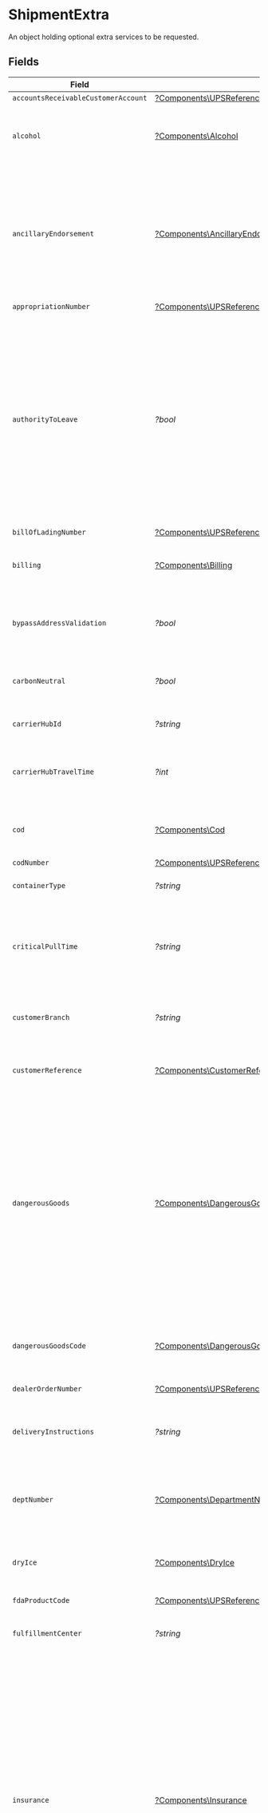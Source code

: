 # ShipmentExtra

An object holding optional extra services to be requested.


## Fields

| Field                                                                                                                                                                                                                                                                                                                                                                                                      | Type                                                                                                                                                                                                                                                                                                                                                                                                       | Required                                                                                                                                                                                                                                                                                                                                                                                                   | Description                                                                                                                                                                                                                                                                                                                                                                                                |
| ---------------------------------------------------------------------------------------------------------------------------------------------------------------------------------------------------------------------------------------------------------------------------------------------------------------------------------------------------------------------------------------------------------- | ---------------------------------------------------------------------------------------------------------------------------------------------------------------------------------------------------------------------------------------------------------------------------------------------------------------------------------------------------------------------------------------------------------- | ---------------------------------------------------------------------------------------------------------------------------------------------------------------------------------------------------------------------------------------------------------------------------------------------------------------------------------------------------------------------------------------------------------- | ---------------------------------------------------------------------------------------------------------------------------------------------------------------------------------------------------------------------------------------------------------------------------------------------------------------------------------------------------------------------------------------------------------- |
| `accountsReceivableCustomerAccount`                                                                                                                                                                                                                                                                                                                                                                        | [?Components\UPSReferenceFields](../../Models/Components/UPSReferenceFields.md)                                                                                                                                                                                                                                                                                                                            | :heavy_minus_sign:                                                                                                                                                                                                                                                                                                                                                                                         | N/A                                                                                                                                                                                                                                                                                                                                                                                                        |
| `alcohol`                                                                                                                                                                                                                                                                                                                                                                                                  | [?Components\Alcohol](../../Models/Components/Alcohol.md)                                                                                                                                                                                                                                                                                                                                                  | :heavy_minus_sign:                                                                                                                                                                                                                                                                                                                                                                                         | Indicates that a shipment contains Alcohol (Fedex and UPS only).                                                                                                                                                                                                                                                                                                                                           |
| `ancillaryEndorsement`                                                                                                                                                                                                                                                                                                                                                                                     | [?Components\AncillaryEndorsement](../../Models/Components/AncillaryEndorsement.md)                                                                                                                                                                                                                                                                                                                        | :heavy_minus_sign:                                                                                                                                                                                                                                                                                                                                                                                         | Specify an ancillary service endorsement to provide the USPS with instructions on how to handle undeliverable-as-addressed pieces (DHL eCommerce only).                                                                                                                                                                                                                                                    |
| `appropriationNumber`                                                                                                                                                                                                                                                                                                                                                                                      | [?Components\UPSReferenceFields](../../Models/Components/UPSReferenceFields.md)                                                                                                                                                                                                                                                                                                                            | :heavy_minus_sign:                                                                                                                                                                                                                                                                                                                                                                                         | N/A                                                                                                                                                                                                                                                                                                                                                                                                        |
| `authorityToLeave`                                                                                                                                                                                                                                                                                                                                                                                         | *?bool*                                                                                                                                                                                                                                                                                                                                                                                                    | :heavy_minus_sign:                                                                                                                                                                                                                                                                                                                                                                                         | Request `true` to give carrier permission to leave the parcel in a safe place if no one answers the <br/>door (where supported). When set to `false`, if no one is available to receive the item, the parcel <br/>will not be left (*surcharges may be applicable).                                                                                                                                        |
| `billOfLadingNumber`                                                                                                                                                                                                                                                                                                                                                                                       | [?Components\UPSReferenceFields](../../Models/Components/UPSReferenceFields.md)                                                                                                                                                                                                                                                                                                                            | :heavy_minus_sign:                                                                                                                                                                                                                                                                                                                                                                                         | N/A                                                                                                                                                                                                                                                                                                                                                                                                        |
| `billing`                                                                                                                                                                                                                                                                                                                                                                                                  | [?Components\Billing](../../Models/Components/Billing.md)                                                                                                                                                                                                                                                                                                                                                  | :heavy_minus_sign:                                                                                                                                                                                                                                                                                                                                                                                         | Specify billing details (UPS, FedEx, and DHL Germany only).                                                                                                                                                                                                                                                                                                                                                |
| `bypassAddressValidation`                                                                                                                                                                                                                                                                                                                                                                                  | *?bool*                                                                                                                                                                                                                                                                                                                                                                                                    | :heavy_minus_sign:                                                                                                                                                                                                                                                                                                                                                                                         | Bypasses address validation (USPS, UPS, & LaserShip only).                                                                                                                                                                                                                                                                                                                                                 |
| `carbonNeutral`                                                                                                                                                                                                                                                                                                                                                                                            | *?bool*                                                                                                                                                                                                                                                                                                                                                                                                    | :heavy_minus_sign:                                                                                                                                                                                                                                                                                                                                                                                         | Request carbon offsets by passing true (UPS only).                                                                                                                                                                                                                                                                                                                                                         |
| `carrierHubId`                                                                                                                                                                                                                                                                                                                                                                                             | *?string*                                                                                                                                                                                                                                                                                                                                                                                                  | :heavy_minus_sign:                                                                                                                                                                                                                                                                                                                                                                                         | Identifies the carrier injection site.                                                                                                                                                                                                                                                                                                                                                                     |
| `carrierHubTravelTime`                                                                                                                                                                                                                                                                                                                                                                                     | *?int*                                                                                                                                                                                                                                                                                                                                                                                                     | :heavy_minus_sign:                                                                                                                                                                                                                                                                                                                                                                                         | Travel time in hours from fulfillment center to carrier injection site.                                                                                                                                                                                                                                                                                                                                    |
| `cod`                                                                                                                                                                                                                                                                                                                                                                                                      | [?Components\Cod](../../Models/Components/Cod.md)                                                                                                                                                                                                                                                                                                                                                          | :heavy_minus_sign:                                                                                                                                                                                                                                                                                                                                                                                         | Specify collection on delivery details (UPS only).                                                                                                                                                                                                                                                                                                                                                         |
| `codNumber`                                                                                                                                                                                                                                                                                                                                                                                                | [?Components\UPSReferenceFields](../../Models/Components/UPSReferenceFields.md)                                                                                                                                                                                                                                                                                                                            | :heavy_minus_sign:                                                                                                                                                                                                                                                                                                                                                                                         | N/A                                                                                                                                                                                                                                                                                                                                                                                                        |
| `containerType`                                                                                                                                                                                                                                                                                                                                                                                            | *?string*                                                                                                                                                                                                                                                                                                                                                                                                  | :heavy_minus_sign:                                                                                                                                                                                                                                                                                                                                                                                         | Specify container type.                                                                                                                                                                                                                                                                                                                                                                                    |
| `criticalPullTime`                                                                                                                                                                                                                                                                                                                                                                                         | *?string*                                                                                                                                                                                                                                                                                                                                                                                                  | :heavy_minus_sign:                                                                                                                                                                                                                                                                                                                                                                                         | Carrier arrival time to pickup packages from the fulfillment center. <br/>UTC format: `%Y-%m-%dT%H:%M:%SZ`                                                                                                                                                                                                                                                                                                 |
| `customerBranch`                                                                                                                                                                                                                                                                                                                                                                                           | *?string*                                                                                                                                                                                                                                                                                                                                                                                                  | :heavy_minus_sign:                                                                                                                                                                                                                                                                                                                                                                                         | Specify customer branch (Lasership only).                                                                                                                                                                                                                                                                                                                                                                  |
| `customerReference`                                                                                                                                                                                                                                                                                                                                                                                        | [?Components\CustomerReference](../../Models/Components/CustomerReference.md)                                                                                                                                                                                                                                                                                                                              | :heavy_minus_sign:                                                                                                                                                                                                                                                                                                                                                                                         | Specify the reference field on the label (FedEx and UPS only).                                                                                                                                                                                                                                                                                                                                             |
| `dangerousGoods`                                                                                                                                                                                                                                                                                                                                                                                           | [?Components\DangerousGoodsObject](../../Models/Components/DangerousGoodsObject.md)                                                                                                                                                                                                                                                                                                                        | :heavy_minus_sign:                                                                                                                                                                                                                                                                                                                                                                                         | Container for specifying the presence of dangerous materials. This is specific to USPS, and if any contents<br/>are provided, only certain USPS service levels will be eligible. For more information, see our<br/><a href="https://docs.goshippo.com/docs/shipments/hazmat/">guide on hazardous or dangerous materials shipping</a>.                                                                      |
| `dangerousGoodsCode`                                                                                                                                                                                                                                                                                                                                                                                       | [?Components\DangerousGoodsCode](../../Models/Components/DangerousGoodsCode.md)                                                                                                                                                                                                                                                                                                                            | :heavy_minus_sign:                                                                                                                                                                                                                                                                                                                                                                                         | Dangerous Goods Code (DHL eCommerce only). See <a href="https://api-legacy.dhlecs.com/docs/v2/appendix.html#dangerous-goods">Category Codes</a>                                                                                                                                                                                                                                                            |
| `dealerOrderNumber`                                                                                                                                                                                                                                                                                                                                                                                        | [?Components\UPSReferenceFields](../../Models/Components/UPSReferenceFields.md)                                                                                                                                                                                                                                                                                                                            | :heavy_minus_sign:                                                                                                                                                                                                                                                                                                                                                                                         | N/A                                                                                                                                                                                                                                                                                                                                                                                                        |
| `deliveryInstructions`                                                                                                                                                                                                                                                                                                                                                                                     | *?string*                                                                                                                                                                                                                                                                                                                                                                                                  | :heavy_minus_sign:                                                                                                                                                                                                                                                                                                                                                                                         | Specify delivery instructions. Up to 500 characters. (FedEx and OnTrac only).                                                                                                                                                                                                                                                                                                                              |
| `deptNumber`                                                                                                                                                                                                                                                                                                                                                                                               | [?Components\DepartmentNumber](../../Models/Components/DepartmentNumber.md)                                                                                                                                                                                                                                                                                                                                | :heavy_minus_sign:                                                                                                                                                                                                                                                                                                                                                                                         | Specify the department number field on the label (FedEx and UPS only).                                                                                                                                                                                                                                                                                                                                     |
| `dryIce`                                                                                                                                                                                                                                                                                                                                                                                                   | [?Components\DryIce](../../Models/Components/DryIce.md)                                                                                                                                                                                                                                                                                                                                                    | :heavy_minus_sign:                                                                                                                                                                                                                                                                                                                                                                                         | Specify that the package contains Dry Ice (FedEx, Veho, and UPS only).                                                                                                                                                                                                                                                                                                                                     |
| `fdaProductCode`                                                                                                                                                                                                                                                                                                                                                                                           | [?Components\UPSReferenceFields](../../Models/Components/UPSReferenceFields.md)                                                                                                                                                                                                                                                                                                                            | :heavy_minus_sign:                                                                                                                                                                                                                                                                                                                                                                                         | N/A                                                                                                                                                                                                                                                                                                                                                                                                        |
| `fulfillmentCenter`                                                                                                                                                                                                                                                                                                                                                                                        | *?string*                                                                                                                                                                                                                                                                                                                                                                                                  | :heavy_minus_sign:                                                                                                                                                                                                                                                                                                                                                                                         | The fulfilment center where the package originates from.                                                                                                                                                                                                                                                                                                                                                   |
| `insurance`                                                                                                                                                                                                                                                                                                                                                                                                | [?Components\Insurance](../../Models/Components/Insurance.md)                                                                                                                                                                                                                                                                                                                                              | :heavy_minus_sign:                                                                                                                                                                                                                                                                                                                                                                                         | To add 3rd party insurance powered by <a href="https://docs.goshippo.com/docs/shipments/shippinginsurance/">XCover</a>, <br/>specify <br> `amount`, `content`, and `currency`. <br> Alternatively, you can choose carrier provided insurance <br/>by additionally specifying `provider` (UPS, FedEx and OnTrac only). <br><br> If you do not want to add insurance <br/>to your shipment, do not set these parameters. |
| `invoiceNumber`                                                                                                                                                                                                                                                                                                                                                                                            | [?Components\InvoiceNumber](../../Models/Components/InvoiceNumber.md)                                                                                                                                                                                                                                                                                                                                      | :heavy_minus_sign:                                                                                                                                                                                                                                                                                                                                                                                         | Specify the invoice number field on the label (FedEx and UPS only).                                                                                                                                                                                                                                                                                                                                        |
| `isReturn`                                                                                                                                                                                                                                                                                                                                                                                                 | *?bool*                                                                                                                                                                                                                                                                                                                                                                                                    | :heavy_minus_sign:                                                                                                                                                                                                                                                                                                                                                                                         | This field specifies if it is a scan-based return shipment. See the <a href="https://docs.goshippo.com/docs/shipments/returns/">Create a return shipment</a> section for more details.                                                                                                                                                                                                                     |
| `lasershipAttrs`                                                                                                                                                                                                                                                                                                                                                                                           | array<[Components\ShipmentExtraLasershipAttributesEnum](../../Models/Components/ShipmentExtraLasershipAttributesEnum.md)>                                                                                                                                                                                                                                                                                  | :heavy_minus_sign:                                                                                                                                                                                                                                                                                                                                                                                         | Specify Lasership Attributes (Lasership only). Multiple options accepted.                                                                                                                                                                                                                                                                                                                                  |
| `lasershipDeclaredValue`                                                                                                                                                                                                                                                                                                                                                                                   | *?string*                                                                                                                                                                                                                                                                                                                                                                                                  | :heavy_minus_sign:                                                                                                                                                                                                                                                                                                                                                                                         | Declared value (Lasership only). Defaults to `50.00`.                                                                                                                                                                                                                                                                                                                                                      |
| `manifestNumber`                                                                                                                                                                                                                                                                                                                                                                                           | [?Components\UPSReferenceFields](../../Models/Components/UPSReferenceFields.md)                                                                                                                                                                                                                                                                                                                            | :heavy_minus_sign:                                                                                                                                                                                                                                                                                                                                                                                         | N/A                                                                                                                                                                                                                                                                                                                                                                                                        |
| `modelNumber`                                                                                                                                                                                                                                                                                                                                                                                              | [?Components\UPSReferenceFields](../../Models/Components/UPSReferenceFields.md)                                                                                                                                                                                                                                                                                                                            | :heavy_minus_sign:                                                                                                                                                                                                                                                                                                                                                                                         | N/A                                                                                                                                                                                                                                                                                                                                                                                                        |
| `partNumber`                                                                                                                                                                                                                                                                                                                                                                                               | [?Components\UPSReferenceFields](../../Models/Components/UPSReferenceFields.md)                                                                                                                                                                                                                                                                                                                            | :heavy_minus_sign:                                                                                                                                                                                                                                                                                                                                                                                         | N/A                                                                                                                                                                                                                                                                                                                                                                                                        |
| `poNumber`                                                                                                                                                                                                                                                                                                                                                                                                 | [?Components\PoNumber](../../Models/Components/PoNumber.md)                                                                                                                                                                                                                                                                                                                                                | :heavy_minus_sign:                                                                                                                                                                                                                                                                                                                                                                                         | Specify the PO number field on the label (FedEx and UPS only).                                                                                                                                                                                                                                                                                                                                             |
| `preferredDeliveryTimeframe`                                                                                                                                                                                                                                                                                                                                                                               | [?Components\PreferredDeliveryTimeframe](../../Models/Components/PreferredDeliveryTimeframe.md)                                                                                                                                                                                                                                                                                                            | :heavy_minus_sign:                                                                                                                                                                                                                                                                                                                                                                                         | Required for DHL Germany Paket Sameday. Designates a desired timeframe for delivery. Format is `HHMMHHMM`                                                                                                                                                                                                                                                                                                  |
| `premium`                                                                                                                                                                                                                                                                                                                                                                                                  | *?bool*                                                                                                                                                                                                                                                                                                                                                                                                    | :heavy_minus_sign:                                                                                                                                                                                                                                                                                                                                                                                         | Add premium service to a shipment (DHL Germany international shipments only).                                                                                                                                                                                                                                                                                                                              |
| `productionCode`                                                                                                                                                                                                                                                                                                                                                                                           | [?Components\UPSReferenceFields](../../Models/Components/UPSReferenceFields.md)                                                                                                                                                                                                                                                                                                                            | :heavy_minus_sign:                                                                                                                                                                                                                                                                                                                                                                                         | N/A                                                                                                                                                                                                                                                                                                                                                                                                        |
| `purchaseRequestNumber`                                                                                                                                                                                                                                                                                                                                                                                    | [?Components\UPSReferenceFields](../../Models/Components/UPSReferenceFields.md)                                                                                                                                                                                                                                                                                                                            | :heavy_minus_sign:                                                                                                                                                                                                                                                                                                                                                                                         | N/A                                                                                                                                                                                                                                                                                                                                                                                                        |
| `qrCodeRequested`                                                                                                                                                                                                                                                                                                                                                                                          | *?bool*                                                                                                                                                                                                                                                                                                                                                                                                    | :heavy_minus_sign:                                                                                                                                                                                                                                                                                                                                                                                         | Request a QR code for a given transaction when creating a shipping label (USPS domestic and Evri UK only).                                                                                                                                                                                                                                                                                                 |
| `reference1`                                                                                                                                                                                                                                                                                                                                                                                               | *?string*                                                                                                                                                                                                                                                                                                                                                                                                  | :heavy_minus_sign:                                                                                                                                                                                                                                                                                                                                                                                         | Optional text to be printed on the shipping label if supported by carrier. Up to 50 characters.                                                                                                                                                                                                                                                                                                            |
| `reference2`                                                                                                                                                                                                                                                                                                                                                                                               | *?string*                                                                                                                                                                                                                                                                                                                                                                                                  | :heavy_minus_sign:                                                                                                                                                                                                                                                                                                                                                                                         | Optional text to be printed on the shipping label if supported by carrier. Up to 50 characters. For DHL eCommerce, this field can be used for billing reference.                                                                                                                                                                                                                                           |
| `requestRetailRates`                                                                                                                                                                                                                                                                                                                                                                                       | *?bool*                                                                                                                                                                                                                                                                                                                                                                                                    | :heavy_minus_sign:                                                                                                                                                                                                                                                                                                                                                                                         | Returns retail rates instead of account-based rates (UPS and FedEx only).                                                                                                                                                                                                                                                                                                                                  |
| `returnServiceType`                                                                                                                                                                                                                                                                                                                                                                                        | [Components\ShipmentExtraReturnServiceTypeUPSEnum\|Components\ShipmentExtraReturnServiceTypeLasershipEnum\|null](../../Models/Components/ReturnServiceType.md)                                                                                                                                                                                                                                             | :heavy_minus_sign:                                                                                                                                                                                                                                                                                                                                                                                         | Request additional return option for return shipments (UPS and Lasership only).                                                                                                                                                                                                                                                                                                                            |
| `rmaNumber`                                                                                                                                                                                                                                                                                                                                                                                                | [?Components\RmaNumber](../../Models/Components/RmaNumber.md)                                                                                                                                                                                                                                                                                                                                              | :heavy_minus_sign:                                                                                                                                                                                                                                                                                                                                                                                         | Specify the RMA number field on the label (FedEx and UPS only).                                                                                                                                                                                                                                                                                                                                            |
| `saturdayDelivery`                                                                                                                                                                                                                                                                                                                                                                                         | *?bool*                                                                                                                                                                                                                                                                                                                                                                                                    | :heavy_minus_sign:                                                                                                                                                                                                                                                                                                                                                                                         | Marks shipment as to be delivered on a Saturday.                                                                                                                                                                                                                                                                                                                                                           |
| `salespersonNumber`                                                                                                                                                                                                                                                                                                                                                                                        | [?Components\UPSReferenceFields](../../Models/Components/UPSReferenceFields.md)                                                                                                                                                                                                                                                                                                                            | :heavy_minus_sign:                                                                                                                                                                                                                                                                                                                                                                                         | N/A                                                                                                                                                                                                                                                                                                                                                                                                        |
| `serialNumber`                                                                                                                                                                                                                                                                                                                                                                                             | [?Components\UPSReferenceFields](../../Models/Components/UPSReferenceFields.md)                                                                                                                                                                                                                                                                                                                            | :heavy_minus_sign:                                                                                                                                                                                                                                                                                                                                                                                         | N/A                                                                                                                                                                                                                                                                                                                                                                                                        |
| `signatureConfirmation`                                                                                                                                                                                                                                                                                                                                                                                    | [?Components\SignatureConfirmation](../../Models/Components/SignatureConfirmation.md)                                                                                                                                                                                                                                                                                                                      | :heavy_minus_sign:                                                                                                                                                                                                                                                                                                                                                                                         | Request standard or adult signature confirmation. You can alternatively request Certified Mail (USPS only) <br/>or Indirect signature (FedEx only) or Carrier Confirmation (Deutsche Post only).                                                                                                                                                                                                           |
| `storeNumber`                                                                                                                                                                                                                                                                                                                                                                                              | [?Components\UPSReferenceFields](../../Models/Components/UPSReferenceFields.md)                                                                                                                                                                                                                                                                                                                            | :heavy_minus_sign:                                                                                                                                                                                                                                                                                                                                                                                         | N/A                                                                                                                                                                                                                                                                                                                                                                                                        |
| `transactionReferenceNumber`                                                                                                                                                                                                                                                                                                                                                                               | [?Components\UPSReferenceFields](../../Models/Components/UPSReferenceFields.md)                                                                                                                                                                                                                                                                                                                            | :heavy_minus_sign:                                                                                                                                                                                                                                                                                                                                                                                         | N/A                                                                                                                                                                                                                                                                                                                                                                                                        |